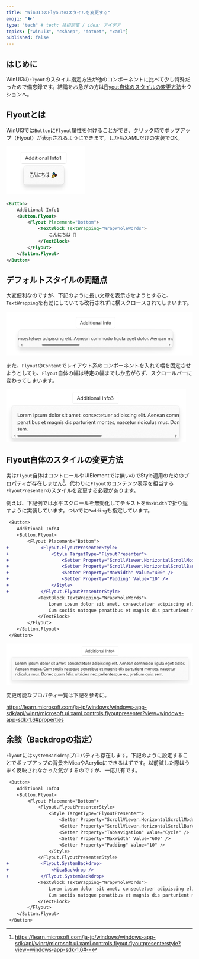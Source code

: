 ```yaml
---
title: "WinUI3のFlyoutのスタイルを変更する"
emoji: "🐦"
type: "tech" # tech: 技術記事 / idea: アイデア
topics: ["winui3", "csharp", "dotnet", "xaml"]
published: false
---
```


## はじめに

WinUI3の`Flyout`のスタイル指定方法が他のコンポーネントに比べて少し特殊だったので備忘録です。結論をお急ぎの方は[Flyout自体のスタイルの変更方法](#Flyout自体のスタイルの変更方法法)セクションへ。

## Flyoutとは

WinUI3では`Button`に`Flyout`属性を付けることができ、クリック時でポップアップ（Flyout）が表示されるようにできます。しかもXAMLだけの実装でOK。

![flyout-example2](/images/winui3-flyout-style/flyout-example2.png)

```xml
<Button>
    Additional Info1
    <Button.Flyout>
        <Flyout Placement="Bottom">
            <TextBlock TextWrapping="WrapWholeWords">
                こんにちは 🎉
            </TextBlock>
        </Flyout>
    </Button.Flyout>
</Button>
```

## デフォルトスタイルの問題点

大変便利なのですが、下記のように長い文章を表示させようとすると、`TextWrapping`を有効にしていても改行されずに横スクロースされてしまいます。

![flyout-example1](/images/winui3-flyout-style/flyout-example1.png)

また、`Flyout`の`Content`でレイアウト系のコンポーネントを入れて幅を固定させようとしても、`Flyout`自体の幅は特定の幅までしか広がらず、スクロールバーに変わってしまいます。

![flyout-example3](/images/winui3-flyout-style/flyout-example3.png)

## Flyout自体のスタイルの変更方法

実は`Flyout`自体はコントロールやUIElementでは無いのでStyle適用のためのプロパティが存在しません[^1]。代わりに`Flyout`のコンテンツ表示を担当する`FlyoutPresenter`のスタイルを変更する必要があります。

例えば、下記例では水平スクロールを無効化してテキストを`MaxWidth`で折り返すように実装しています。ついでに`Padding`も指定しています。

```diff xml
 <Button>
    Additional Info4
    <Button.Flyout>
        <Flyout Placement="Bottom">
+            <Flyout.FlyoutPresenterStyle>
+                <Style TargetType="FlyoutPresenter">
+                    <Setter Property="ScrollViewer.HorizontalScrollMode" Value="Disabled" />
+                    <Setter Property="ScrollViewer.HorizontalScrollBarVisibility" Value="Disabled" />
+                    <Setter Property="MaxWidth" Value="400" />
+                    <Setter Property="Padding" Value="10" />
+                </Style>
+            </Flyout.FlyoutPresenterStyle>
            <TextBlock TextWrapping="WrapWholeWords">
                Lorem ipsum dolor sit amet, consectetuer adipiscing elit. Aenean commodo ligula eget dolor. Aenean massa.
                Cum sociis natoque penatibus et magnis dis parturient montes, nascetur ridiculus mus. Donec quam felis, ultricies nec, pellentesque eu, pretium quis, sem.
            </TextBlock>
        </Flyout>
    </Button.Flyout>
 </Button>
```

![flyout-example4](/images/winui3-flyout-style/flyout-example4.png)

変更可能なプロパティ一覧は下記を参考に。

https://learn.microsoft.com/ja-jp/windows/windows-app-sdk/api/winrt/microsoft.ui.xaml.controls.flyoutpresenter?view=windows-app-sdk-1.6#properties

[^1]: https://learn.microsoft.com/ja-jp/windows/windows-app-sdk/api/winrt/microsoft.ui.xaml.controls.flyout.flyoutpresenterstyle?view=windows-app-sdk-1.6#--

## 余談（Backdropの指定）

`Flyout`には`SystemBackdrop`プロパティも存在します。下記のように設定することでポップアップの背景をMicaやAcrylicにできるはずです。以前試した際はうまく反映されなかった気がするのですが、一応共有です。

```diff xml
 <Button>
    Additional Info4
    <Button.Flyout>
        <Flyout Placement="Bottom">
            <Flyout.FlyoutPresenterStyle>
                <Style TargetType="FlyoutPresenter">
                    <Setter Property="ScrollViewer.HorizontalScrollMode" Value="Disabled" />
                    <Setter Property="ScrollViewer.HorizontalScrollBarVisibility" Value="Disabled" />
                    <Setter Property="TabNavigation" Value="Cycle" />
                    <Setter Property="MaxWidth" Value="600" />
                    <Setter Property="Padding" Value="10" />
                </Style>
            </Flyout.FlyoutPresenterStyle>
+            <Flyout.SystemBackdrop>
+                <MicaBackdrop />
+            </Flyout.SystemBackdrop>
            <TextBlock TextWrapping="WrapWholeWords">
                Lorem ipsum dolor sit amet, consectetuer adipiscing elit. Aenean commodo ligula eget dolor. Aenean massa.
                Cum sociis natoque penatibus et magnis dis parturient montes, nascetur ridiculus mus. Donec quam felis, ultricies nec, pellentesque eu, pretium quis, sem.
            </TextBlock>
        </Flyout>
    </Button.Flyout>
 </Button>
```
